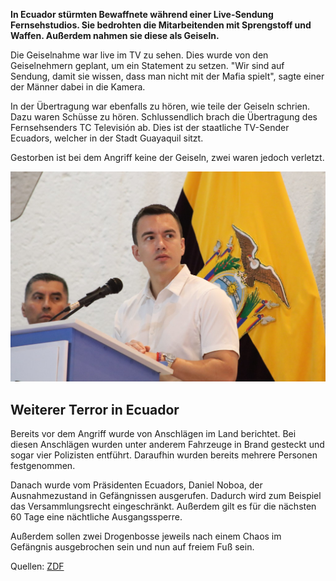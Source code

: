 **In Ecuador stürmten Bewaffnete während einer Live-Sendung Fernsehstudios. Sie bedrohten die Mitarbeitenden mit Sprengstoff und Waffen. Außerdem nahmen sie diese als Geiseln.** 

 
Die Geiselnahme war live im TV zu sehen. Dies wurde von den Geiselnehmern geplant, um ein Statement zu setzen. "Wir sind auf Sendung, damit sie wissen, dass man nicht mit der Mafia spielt", sagte einer der Männer dabei in die Kamera.  

 
In der Übertragung war ebenfalls zu hören, wie teile der Geiseln schrien. Dazu waren Schüsse zu hören. Schlussendlich brach die Übertragung des Fernsehsenders TC Televisión ab. Dies ist der staatliche TV-Sender Ecuadors, welcher in der Stadt Guayaquil sitzt.  

 
Gestorben ist bei dem Angriff keine der Geiseln, zwei waren jedoch verletzt. 

 
![Daniel Noboa, Präsident Ecuadors](/assets/images/daniel-noboa.jpg)

 
## Weiterer Terror in Ecuador 


Bereits vor dem Angriff wurde von Anschlägen im Land berichtet. Bei diesen Anschlägen wurden unter anderem Fahrzeuge in Brand gesteckt und sogar vier Polizisten entführt. Daraufhin wurden bereits mehrere Personen festgenommen.  

 
Danach wurde vom Präsidenten Ecuadors, Daniel Noboa, der Ausnahmezustand in Gefängnissen ausgerufen. Dadurch wird zum Beispiel das Versammlungsrecht eingeschränkt. Außerdem gilt es für die nächsten 60 Tage eine nächtliche Ausgangssperre. 

 
Außerdem sollen zwei Drogenbosse jeweils nach einem Chaos im Gefängnis ausgebrochen sein und nun auf freiem Fuß sein. 

Quellen: [ZDF](https://www.zdf.de/nachrichten/politik/ausland/ecuador-bewaffnete-stuermen-tv-studio-geiselnahme-100.html)
